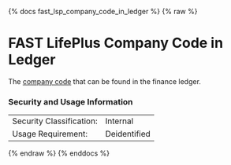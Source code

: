 {% docs fast_lsp_company_code_in_ledger %}
{% raw %}

# FAST LifePlus Company Code in Ledger

The [company code](#!/exposure/docs.business_glossary.glossary#company)
that can be found in the finance ledger.

### Security and Usage Information
|     |     |
| --- | --- |
| Security Classification: | Internal |
| Usage Requirement:       | Deidentified |

{% endraw %}
{% enddocs %}